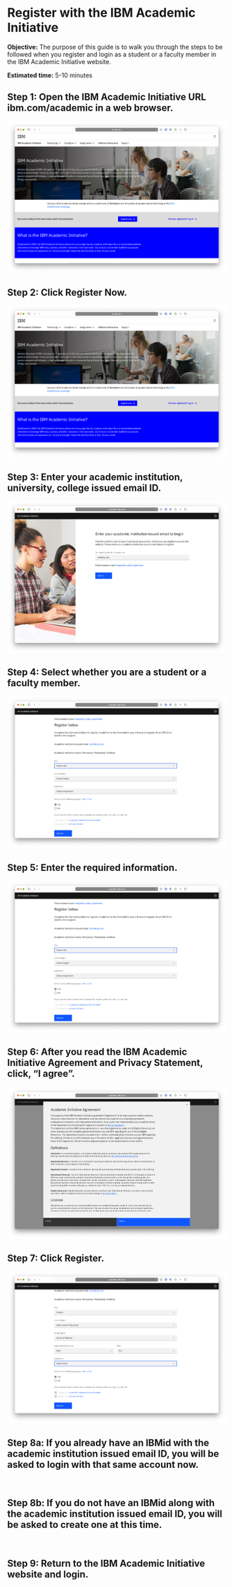 # Register with the IBM Academic Initiative 
**Objective:** The purpose of this guide is to walk you through the steps to be followed when you register and login as a student or a faculty member in the IBM Academic Initiative website.

**Estimated time:** 5-10 minutes

## Step 1: Open the IBM Academic Initiative URL ibm.com/academic in a web browser.

![Step 1](images/step1.png)

## Step 2: Click Register Now.

![Step 2](images/step2.png)

## Step 3: Enter your academic institution, university, college issued email ID.

![Step 3](images/step3.png)

## Step 4: Select whether you are a student or a faculty member.

![Step 4](images/step4.png)

## Step 5: Enter the required information.

![Step 5](images/step5.png)

## Step 6: After you read the IBM Academic Initiative Agreement and Privacy Statement, click, “I agree”.

![Step 6](images/step6.png)
 
## Step 7: Click Register.
![Step 7](images/step7.png)
 
## Step 8a: If you already have an IBMid with the academic institution issued email ID, you will be asked to login with that same account now.
<br />

## Step 8b: If you do not have an IBMid along with the academic institution issued email ID, you will be asked to create one at this time.
<br />

## Step 9: Return to the IBM Academic Initiative website and login.


 



